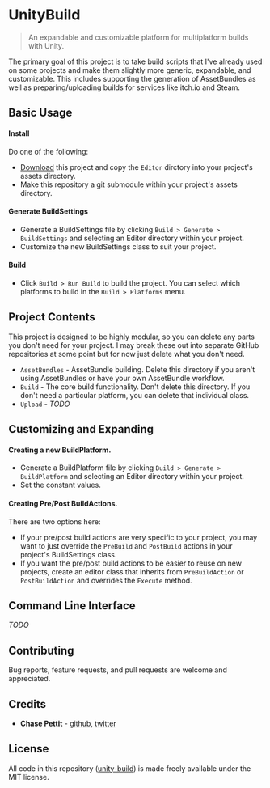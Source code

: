 # UnityBuild
> An expandable and customizable platform for multiplatform builds with Unity.

The primary goal of this project is to take build scripts that I've already used on some projects and make them slightly more generic, expandable, and customizable. This includes supporting the generation of AssetBundles as well as preparing/uploading builds for services like itch.io and Steam.

## Basic Usage

#### Install
Do one of the following:
* [Download](https://github.com/Chaser324/unity-build/archive/master.zip) this project and copy the `Editor` dirctory into your project's assets directory.
* Make this repository a git submodule within your project's assets directory.

#### Generate BuildSettings
* Generate a BuildSettings file by clicking `Build > Generate > BuildSettings` and selecting an Editor directory within your project.
* Customize the new BuildSettings class to suit your project.

#### Build
* Click `Build > Run Build` to build the project. You can select which platforms to build in the `Build > Platforms` menu.

## Project Contents
This project is designed to be highly modular, so you can delete any parts you don't need for your project. I may break these out into separate GitHub repositories at some point but for now just delete what you don't need.
* `AssetBundles` - AssetBundle building. Delete this directory if you aren't using AssetBundles or have your own AssetBundle workflow.
* `Build` - The core build functionality. Don't delete this directory. If you don't need a particular platform, you can delete that individual class.
* `Upload` - *TODO*

## Customizing and Expanding

#### Creating a new BuildPlatform.
* Generate a BuildPlatform file by clicking `Build > Generate > BuildPlatform` and selecting an Editor directory within your project.
* Set the constant values.

#### Creating Pre/Post BuildActions.
There are two options here:
* If your pre/post build actions are very specific to your project, you may want to just override the `PreBuild` and `PostBuild` actions in your project's BuildSettings class.
* If you want the pre/post build actions to be easier to reuse on new projects, create an editor class that inherits from `PreBuildAction` or `PostBuildAction` and overrides the `Execute` method.

## Command Line Interface

*TODO*

## Contributing
Bug reports, feature requests, and pull requests are welcome and appreciated.

## Credits
* **Chase Pettit** - [github](https://github.com/Chaser324), [twitter](http://twitter.com/chasepettit)

## License
All code in this repository ([unity-build](https://github.com/Chaser324/unity-build)) is made freely available under the MIT license.
